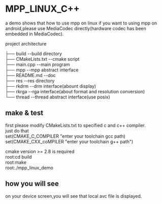 # MPP_LINUX_C++ 
a demo shows that how to use mpp on linux
if you want to using mpp on android,please use MediaCodec directly(hardware codec has been embedded in MediaCodec).    

project architecture

├── build   --build directory  
├── CMakeLists.txt      --cmake script  
├── main.cpp            --main program  
├── mpp                 --mpp abstract interface  
├── README.md           --doc  
├── res                 --res directory  
├── rkdrm               --drm interface(abount display)  
├── rkrga               --rga interface(about format and resolution conversion)  
└── thread              --thread abstract interface(use posix)  

## make & test
first please modify CMakeLists.txt to specified c and c++ compiler.  
just do that  
    set(CMAKE_C_COMPILER "enter your toolchain gcc path)  
    set(CMAKE_CXX_coMPILER "enter your toolchain g++ path")  

cmake version >= 2.8 is required  
root:cd build  
root:make  
root:./mpp_linux_demo 

## how you will see
on your device screen,you will see that local avc file
is displayed.  


